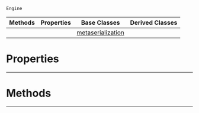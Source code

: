  `Engine`

|Methods|Properties|Base Classes|Derived Classes|
|---|---|---|---|
| | |[metaserialization](https://github.com/zeroengineteam/ZeroDocs/code_reference/class_reference/metaserialization.markdown)| |


 #  Properties


---  
 #  Methods


---  
 

 